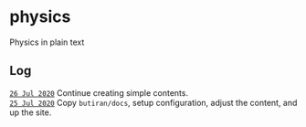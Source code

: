 # physics
Physics in plain text

## Log
[`26 Jul 2020`]() Continue creating simple contents. <br />
[`25 Jul 2020`]() Copy `butiran/docs`, setup configuration, adjust the content, and up the site. <br />
